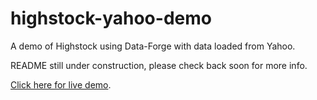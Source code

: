 # highstock-yahoo-demo

A demo of Highstock using Data-Forge with data loaded from Yahoo.

README still under construction, please check back soon for more info.

[Click here for live demo](http://codecapers.github.io/highstock-yahoo-demo/).